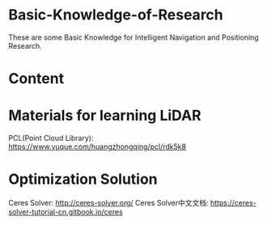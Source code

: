 # Basic-Knowledge-of-Research
These are some Basic Knowledge for Intelligent Navigation and Positioning Research.
# Content

# Materials for learning LiDAR
PCL(Point Cloud Library): https://www.yuque.com/huangzhongqing/pcl/rdk5k8

# Optimization Solution
Ceres Solver: http://ceres-solver.org/
Ceres Solver中文文档: https://ceres-solver-tutorial-cn.gitbook.io/ceres
